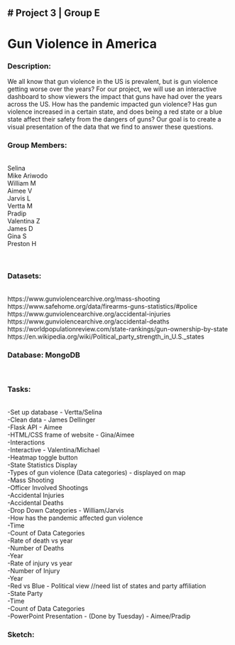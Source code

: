 <h2> #  Project 3 | Group E </h2>
<h1>Gun Violence in America</h1>


<p>
<h3> Description:</h3>  
We all know that gun violence in the US is prevalent, but is gun violence getting worse over the years? For our project, we will use an interactive  dashboard to show viewers the impact that guns have had over the years across the US. How has the pandemic impacted gun violence? Has gun violence increased in a certain state, and does being a red state or a blue state affect their safety from the dangers of guns? Our goal is to create a visual presentation of the data that we find to answer these questions. 
<p>
<h3> Group Members:</h3> <br>
Selina<br>
Mike Ariwodo<br>
William M<br>
Aimee V<br>
Jarvis L<br>
Vertta M<br>
Pradip<br>
Valentina Z<br>
James D<br>
Gina S<br>
Preston H<br>
<p>
  <br>
  
<h3>Datasets:</h3>  <br> 
https://www.gunviolencearchive.org/mass-shooting  <br>
 https://www.safehome.org/data/firearms-guns-statistics/#police  <br>
https://www.gunviolencearchive.org/accidental-injuries <br>
https://www.gunviolencearchive.org/accidental-deaths <br>
https://worldpopulationreview.com/state-rankings/gun-ownership-by-state  <br>
https://en.wikipedia.org/wiki/Political_party_strength_in_U.S._states  <br>
<p>
<h3> Database: MongoDB  </h3> <br>

<p>
<h3> Tasks:  </h3><br>
-Set up database - Vertta/Selina   <br>
-Clean data - James Dellinger    <br>
-Flask API - Aimee    <br>
-HTML/CSS frame of website - Gina/Aimee   <br>
-Interactions   <br>
-Interactive - Valentina/Michael   <br>
-Heatmap toggle button   <br>
-State Statistics Display   <br>
-Types of gun violence (Data categories) - displayed on map   <br>
-Mass Shooting   <br>
-Officer Involved Shootings  <br>
-Accidental Injuries   <br>
-Accidental Deaths    <br>
-Drop Down Categories - William/Jarvis    <br>
-How has the pandemic affected gun violence   <br>
-Time   <br>
-Count of Data Categories    <br>
-Rate of death vs year   <br>
-Number of Deaths    <br>
-Year    <br>
-Rate of injury vs year   <br>
-Number of Injury   <br>
-Year   <br>
-Red vs Blue - Political view //need list of states and party affiliation  <br>
-State Party  <br>
-Time  <br>
-Count of Data Categories  <br>
-PowerPoint Presentation - (Done by Tuesday) - Aimee/Pradip   <br>
 
<p>

<h3>Sketch: </h3>  <br>

